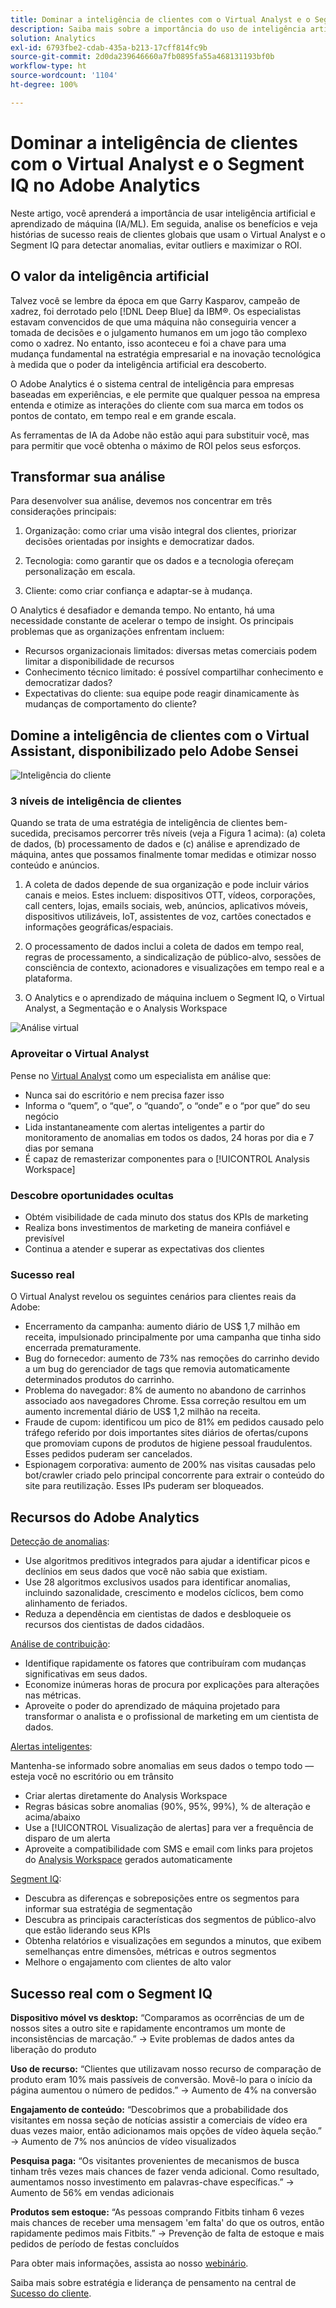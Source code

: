 ```yaml
---
title: Dominar a inteligência de clientes com o Virtual Analyst e o Segment IQ
description: Saiba mais sobre a importância do uso de inteligência artificial e aprendizado de máquina (IA/ML). Veja os benefícios e saiba mais sobre histórias de sucesso reais de clientes globais que usam o Virtual Analyst e o Segment IQ para detectar anomalias, evitar outliers e maximizar o ROI.
solution: Analytics
exl-id: 6793fbe2-cdab-435a-b213-17cff814fc9b
source-git-commit: 2d0da239646660a7fb0895fa55a468131193bf0b
workflow-type: ht
source-wordcount: '1104'
ht-degree: 100%

---
```


# Dominar a inteligência de clientes com o Virtual Analyst e o Segment IQ no Adobe Analytics

Neste artigo, você aprenderá a importância de usar inteligência artificial e aprendizado de máquina (IA/ML). Em seguida, analise os benefícios e veja histórias de sucesso reais de clientes globais que usam o Virtual Analyst e o Segment IQ para detectar anomalias, evitar outliers e maximizar o ROI.

## O valor da inteligência artificial

Talvez você se lembre da época em que Garry Kasparov, campeão de xadrez, foi derrotado pelo [!DNL Deep Blue] da IBM®. Os especialistas estavam convencidos de que uma máquina não conseguiria vencer a tomada de decisões e o julgamento humanos em um jogo tão complexo como o xadrez. No entanto, isso aconteceu e foi a chave para uma mudança fundamental na estratégia empresarial e na inovação tecnológica à medida que o poder da inteligência artificial era descoberto.

O Adobe Analytics é o sistema central de inteligência para empresas baseadas em experiências, e ele permite que qualquer pessoa na empresa entenda e otimize as interações do cliente com sua marca em todos os pontos de contato, em tempo real e em grande escala.

As ferramentas de IA da Adobe não estão aqui para substituir você, mas para permitir que você obtenha o máximo de ROI pelos seus esforços.

## Transformar sua análise

Para desenvolver sua análise, devemos nos concentrar em três considerações principais:

1. Organização: como criar uma visão integral dos clientes, priorizar decisões orientadas por insights e democratizar dados.

1. Tecnologia: como garantir que os dados e a tecnologia ofereçam personalização em escala.

1. Cliente: como criar confiança e adaptar-se à mudança.

O Analytics é desafiador e demanda tempo. No entanto, há uma necessidade constante de acelerar o tempo de insight. Os principais problemas que as organizações enfrentam incluem:

* Recursos organizacionais limitados: diversas metas comerciais podem limitar a disponibilidade de recursos
* Conhecimento técnico limitado: é possível compartilhar conhecimento e democratizar dados?
* Expectativas do cliente: sua equipe pode reagir dinamicamente às mudanças de comportamento do cliente?

## Domine a inteligência de clientes com o Virtual Assistant, disponibilizado pelo Adobe Sensei

![Inteligência do cliente](assets/customer-intelligence.png)

### 3 níveis de inteligência de clientes

Quando se trata de uma estratégia de inteligência de clientes bem-sucedida, precisamos percorrer três níveis (veja a Figura 1 acima): (a) coleta de dados, (b) processamento de dados e (c) análise e aprendizado de máquina, antes que possamos finalmente tomar medidas e otimizar nosso conteúdo e anúncios.

1. A coleta de dados depende de sua organização e pode incluir vários canais e meios. Estes incluem: dispositivos OTT, vídeos, corporações, call centers, lojas, emails sociais, web, anúncios, aplicativos móveis, dispositivos utilizáveis, IoT, assistentes de voz, cartões conectados e informações geográficas/espaciais.

1. O processamento de dados inclui a coleta de dados em tempo real, regras de processamento, a sindicalização de público-alvo, sessões de consciência de contexto, acionadores e visualizações em tempo real e a plataforma.

1. O Analytics e o aprendizado de máquina incluem o Segment IQ, o Virtual Analyst, a Segmentação e o Analysis Workspace

![Análise virtual](assets/virtual-analysis.png)

### Aproveitar o Virtual Analyst

Pense no [Virtual Analyst](https://experienceleague.adobe.com/docs/analytics/analyze/analysis-workspace/virtual-analyst/overview.html?lang=pt-BR) como um especialista em análise que:

* Nunca sai do escritório e nem precisa fazer isso
* Informa o “quem”, o “que”, o “quando”, o “onde” e o “por que” do seu negócio
* Lida instantaneamente com alertas inteligentes a partir do monitoramento de anomalias em todos os dados, 24 horas por dia e 7 dias por semana
* É capaz de remasterizar componentes para o [!UICONTROL Analysis Workspace]

### Descobre oportunidades ocultas

* Obtém visibilidade de cada minuto dos status dos KPIs de marketing
* Realiza bons investimentos de marketing de maneira confiável e previsível
* Continua a atender e superar as expectativas dos clientes

### Sucesso real

O Virtual Analyst revelou os seguintes cenários para clientes reais da Adobe:

* Encerramento da campanha: aumento diário de US$ 1,7 milhão em receita, impulsionado principalmente por uma campanha que tinha sido encerrada prematuramente.
* Bug do fornecedor: aumento de 73% nas remoções do carrinho devido a um bug do gerenciador de tags que removia automaticamente determinados produtos do carrinho.
* Problema do navegador: 8% de aumento no abandono de carrinhos associado aos navegadores Chrome. Essa correção resultou em um aumento incremental diário de US$ 1,2 milhão na receita.
* Fraude de cupom: identificou um pico de 81% em pedidos causado pelo tráfego referido por dois importantes sites diários de ofertas/cupons que promoviam cupons de produtos de higiene pessoal fraudulentos. Esses pedidos puderam ser cancelados.
* Espionagem corporativa: aumento de 200% nas visitas causadas pelo bot/crawler criado pelo principal concorrente para extrair o conteúdo do site para reutilização. Esses IPs puderam ser bloqueados.

## Recursos do Adobe Analytics

[Detecção de anomalias](https://experienceleague.adobe.com/docs/analytics/analyze/analysis-workspace/virtual-analyst/anomaly-detection/anomaly-detection.html?lang=pt-BR):

* Use algoritmos preditivos integrados para ajudar a identificar picos e declínios em seus dados que você não sabia que existiam.
* Use 28 algoritmos exclusivos usados para identificar anomalias, incluindo sazonalidade, crescimento e modelos cíclicos, bem como alinhamento de feriados.
* Reduza a dependência em cientistas de dados e desbloqueie os recursos dos cientistas de dados cidadãos.

[Análise de contribuição](https://experienceleague.adobe.com/docs/analytics/analyze/analysis-workspace/virtual-analyst/contribution-analysis/ca-tokens.html?lang=pt-BR):

* Identifique rapidamente os fatores que contribuíram com mudanças significativas em seus dados.
* Economize inúmeras horas de procura por explicações para alterações nas métricas.
* Aproveite o poder do aprendizado de máquina projetado para transformar o analista e o profissional de marketing em um cientista de dados.

[Alertas inteligentes](https://experienceleague.adobe.com/docs/analytics/analyze/analysis-workspace/virtual-analyst/intelligent-alerts/intellligent-alerts.html?lang=pt-BR):

Mantenha-se informado sobre anomalias em seus dados o tempo todo — esteja você no escritório ou em trânsito

* Criar alertas diretamente do Analysis Workspace
* Regras básicas sobre anomalias (90%, 95%, 99%), % de alteração e acima/abaixo
* Use a [!UICONTROL Visualização de alertas] para ver a frequência de disparo de um alerta
* Aproveite a compatibilidade com SMS e email com links para projetos do [Analysis Workspace](https://experienceleague.adobe.com/docs/analytics/analyze/analysis-workspace/home.html?lang=pt-BR) gerados automaticamente

[Segment IQ](https://experienceleague.adobe.com/docs/analytics/analyze/analysis-workspace/segment-iq.html?lang=pt-BR):

* Descubra as diferenças e sobreposições entre os segmentos para informar sua estratégia de segmentação
* Descubra as principais características dos segmentos de público-alvo que estão liderando seus KPIs
* Obtenha relatórios e visualizações em segundos a minutos, que exibem semelhanças entre dimensões, métricas e outros segmentos
* Melhore o engajamento com clientes de alto valor

## Sucesso real com o Segment IQ

**Dispositivo móvel vs desktop:** “Comparamos as ocorrências de um de nossos sites a outro site e rapidamente encontramos um monte de inconsistências de marcação.” → Evite problemas de dados antes da liberação do produto

**Uso de recurso:** “Clientes que utilizavam nosso recurso de comparação de produto eram 10% mais passíveis de conversão. Movê-lo para o início da página aumentou o número de pedidos.” → Aumento de 4% na conversão

**Engajamento de conteúdo:** “Descobrimos que a probabilidade dos visitantes em nossa seção de notícias assistir a comerciais de vídeo era duas vezes maior, então adicionamos mais opções de vídeo àquela seção.” → Aumento de 7% nos anúncios de vídeo visualizados

**Pesquisa paga:** “Os visitantes provenientes de mecanismos de busca tinham três vezes mais chances de fazer venda adicional. Como resultado, aumentamos nosso investimento em palavras-chave específicas.” → Aumento de 56% em vendas adicionais

**Produtos sem estoque:** “As pessoas comprando Fitbits tinham 6 vezes mais chances de receber uma mensagem &#39;em falta&#39; do que os outros, então rapidamente pedimos mais Fitbits.” → Prevenção de falta de estoque e mais pedidos de período de festas concluídos

Para obter mais informações, assista ao nosso [webinário](https://adobecustomersuccess.adobeconnect.com/pmetho6ivh68/).

Saiba mais sobre estratégia e liderança de pensamento na central de [Sucesso do cliente](https://experienceleague.adobe.com/docs/customer-success/customer-success/overview.html?lang=pt-BR).